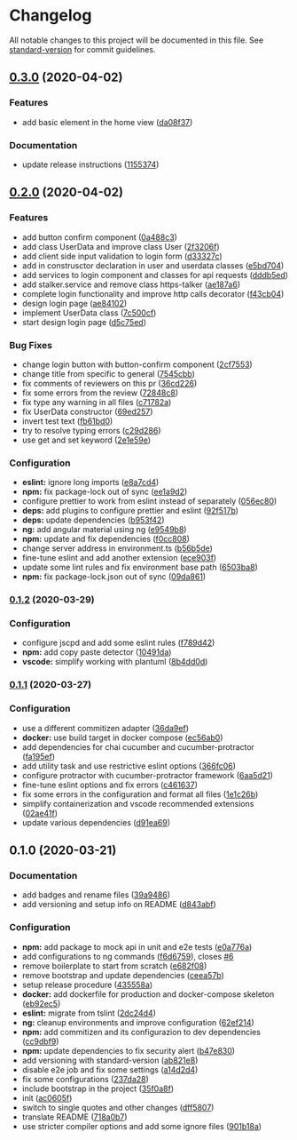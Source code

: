 # Changelog

All notable changes to this project will be documented in this file. See [standard-version](https://github.com/conventional-changelog/standard-version) for commit guidelines.

## [0.3.0](https://github.com/GruppOne/stalker-web-app/compare/v0.2.0...v0.3.0) (2020-04-02)


### Features

* add basic element in the home view ([da08f37](https://github.com/GruppOne/stalker-web-app/commit/da08f37e8a2fa331a487f5d85219b1b146466dee))


### Documentation

* update release instructions ([1155374](https://github.com/GruppOne/stalker-web-app/commit/1155374e233957f2efb5cee143205fab4a7dc7ff))

## [0.2.0](https://github.com/GruppOne/stalker-web-app/compare/v0.1.2...v0.2.0) (2020-04-02)


### Features

* add button confirm component ([0a488c3](https://github.com/GruppOne/stalker-web-app/commit/0a488c308d2282f97edf1afc74a44d8cb70f6330))
* add class UserData and improve class User ([2f3206f](https://github.com/GruppOne/stalker-web-app/commit/2f3206f31b9522c2693ff3b21240db4b7482f43f))
* add client side input validation to login form ([d33327c](https://github.com/GruppOne/stalker-web-app/commit/d33327cd52af5dd421449ce00b25695891443894))
* add in construsctor declaration in user and userdata classes ([e5bd704](https://github.com/GruppOne/stalker-web-app/commit/e5bd704033a17fe50e6f98413c9f5bbd43911d6d))
* add services to login component and classes for api requests ([dddb5ed](https://github.com/GruppOne/stalker-web-app/commit/dddb5eddacfaea3956f4960a68631566c5b3b6b5))
* add stalker.service and remove class https-talker ([ae187a6](https://github.com/GruppOne/stalker-web-app/commit/ae187a6eb6f8d5dfd2bf7dfc8e867a9f899bb107))
* complete login functionality and improve http calls decorator ([f43cb04](https://github.com/GruppOne/stalker-web-app/commit/f43cb049a8dd006aa5e5ae2475330ef154a05c21))
* design login page ([ae84102](https://github.com/GruppOne/stalker-web-app/commit/ae841027a11dc1142784ec0a3a13718b6bf85895))
* implement UserData class ([7c500cf](https://github.com/GruppOne/stalker-web-app/commit/7c500cfba407db202bfc36cf1fcae1e7e03724ba))
* start design login page ([d5c75ed](https://github.com/GruppOne/stalker-web-app/commit/d5c75ed9f00ed8331dd44cb6822d3b17e3207b16))


### Bug Fixes

* change login button with button-confirm component ([2cf7553](https://github.com/GruppOne/stalker-web-app/commit/2cf755330613f2f3077bce220a875b68bb13f37f))
* change title from specific to general ([7545cbb](https://github.com/GruppOne/stalker-web-app/commit/7545cbbfa5511daff2c765006bd05019674a0dd2))
* fix comments of reviewers on this pr ([36cd226](https://github.com/GruppOne/stalker-web-app/commit/36cd22617857824896e5feb35173955172eca6ea))
* fix some errors from the review ([72848c8](https://github.com/GruppOne/stalker-web-app/commit/72848c88978460afd902a92ee149532cb2a9d48d))
* fix type any warning in all files ([c71782a](https://github.com/GruppOne/stalker-web-app/commit/c71782a5120888ef5b3e9663b93a51c276dac6f9))
* fix UserData constructor ([69ed257](https://github.com/GruppOne/stalker-web-app/commit/69ed257213b5df0c58590dcb8f0a5dd375e77b1f))
* invert test text ([fb61bd0](https://github.com/GruppOne/stalker-web-app/commit/fb61bd02254489cd9727c909648fcda5f37f90eb))
* try to resolve typing errors ([c29d286](https://github.com/GruppOne/stalker-web-app/commit/c29d286b8c8443ffd194f4694c79c60a367a5634))
* use get and set keyword ([2e1e59e](https://github.com/GruppOne/stalker-web-app/commit/2e1e59eb96135d196bae7d65ebd718db04ae59d6))


### Configuration

* **eslint:** ignore long imports ([e8a7cd4](https://github.com/GruppOne/stalker-web-app/commit/e8a7cd4b88e780512fb826affc183540d90858a2))
* **npm:** fix package-lock out of sync ([ee1a9d2](https://github.com/GruppOne/stalker-web-app/commit/ee1a9d206227e813cc1e87a3785d58d4e5c00fde))
* configure prettier to work from eslint instead of separately ([056ec80](https://github.com/GruppOne/stalker-web-app/commit/056ec80ac5ed6fe94464f7c48d8353dad688771d))
* **deps:** add plugins to configure prettier and eslint ([92f517b](https://github.com/GruppOne/stalker-web-app/commit/92f517b437a135dc1c53f7cf987e164153f7bbdf))
* **deps:** update dependencies ([b953f42](https://github.com/GruppOne/stalker-web-app/commit/b953f4201377d99414d2968ba437aa8dfbfbb50c))
* **ng:** add angular material using ng ([e9549b8](https://github.com/GruppOne/stalker-web-app/commit/e9549b86364da9844e30776cc0b5427010db13c9))
* **npm:** update and fix dependencies ([f0cc808](https://github.com/GruppOne/stalker-web-app/commit/f0cc8083d8ba0812f8656e51e7628b2a3921b926))
* change server address in environment.ts ([b56b5de](https://github.com/GruppOne/stalker-web-app/commit/b56b5dec5fb0052aa1ed76631839dba749a6a841))
* fine-tune eslint and add another extension ([ece903f](https://github.com/GruppOne/stalker-web-app/commit/ece903f44a63b95854e0e8b7f6bc5e643000433e))
* update some lint rules and fix environment base path ([6503ba8](https://github.com/GruppOne/stalker-web-app/commit/6503ba8462d14df3292393bafaaac4a11b7b469c))
* **npm:** fix package-lock.json out of sync ([09da861](https://github.com/GruppOne/stalker-web-app/commit/09da861d96f0395a0811c82ed72e608b8a9a3b9e))

### [0.1.2](https://github.com/GruppOne/stalker-web-app/compare/v0.1.1...v0.1.2) (2020-03-29)


### Configuration

* configure jscpd and add some eslint rules ([f789d42](https://github.com/GruppOne/stalker-web-app/commit/f789d42c7e8b7534ed2a2b0076584f991ba47904))
* **npm:** add copy paste detector ([10491da](https://github.com/GruppOne/stalker-web-app/commit/10491da94b19b60123c229e6660712ff5cebaa5f))
* **vscode:** simplify working with plantuml ([8b4dd0d](https://github.com/GruppOne/stalker-web-app/commit/8b4dd0d89792eb59fbfcf35fb77672771b91ca6d))

### [0.1.1](https://github.com/GruppOne/stalker-web-app/compare/v0.1.0...v0.1.1) (2020-03-27)


### Configuration

* use a different commitizen adapter ([36da9ef](https://github.com/GruppOne/stalker-web-app/commit/36da9ef4541d8cb7cc192086170f51873e8eb666))
* **docker:** use build target in docker compose ([ec56ab0](https://github.com/GruppOne/stalker-web-app/commit/ec56ab0026df2adc4a942df9599e5cf48fee647d))
* add dependencies for chai cucumber and cucumber-protractor ([fa195ef](https://github.com/GruppOne/stalker-web-app/commit/fa195ef694306f3293895e38a6c9f19c03341ddd))
* add utility task and use restrictive eslint options ([366fc06](https://github.com/GruppOne/stalker-web-app/commit/366fc061bed9c3a1c461c7febf7f798f8ca42ebc))
* configure protractor with cucumber-protractor framework ([6aa5d21](https://github.com/GruppOne/stalker-web-app/commit/6aa5d21bac2a1ae884a1f9761822b4b9488fb036))
* fine-tune eslint options and fix errors ([c461637](https://github.com/GruppOne/stalker-web-app/commit/c461637abbd53ee5d99d6daba18ed69a0364b4fe))
* fix some errors in the configuration and format all files ([1e1c26b](https://github.com/GruppOne/stalker-web-app/commit/1e1c26bfe00dfa60731d22ff6e7dc87e8f68646f))
* simplify containerization and vscode recommended extensions ([02ae41f](https://github.com/GruppOne/stalker-web-app/commit/02ae41f3fb44eaf412a3a788fd63b46082d239b9))
* update various dependencies ([d91ea69](https://github.com/GruppOne/stalker-web-app/commit/d91ea692db8305d9fe7185a276eae5fae123dcc9))

## 0.1.0 (2020-03-21)


### Documentation

* add badges and rename files ([39a9486](https://github.com/GruppOne/stalker-web-app/commit/39a948601d1091a655cc493a8d0908aae1c82b84))
* add versioning and setup info on README ([d843abf](https://github.com/GruppOne/stalker-web-app/commit/d843abf9337fa1e331b5fd4c1e5fb035a1950f31))


### Configuration

* **npm:** add package to mock api in unit and e2e tests ([e0a776a](https://github.com/GruppOne/stalker-web-app/commit/e0a776a09680c5ed8e6d8d804234276b7d94f56d))
* add configurations to ng commands ([f6d6759](https://github.com/GruppOne/stalker-web-app/commit/f6d6759d12fa9872ab54f84a85bb80ae4c8d023a)), closes [#6](https://github.com/GruppOne/stalker-web-app/issues/6)
* remove boilerplate to start from scratch ([e682f08](https://github.com/GruppOne/stalker-web-app/commit/e682f08764b5dd04ee59ce4bc46d3d4d5d130c2c))
* remove bootstrap and update dependencies ([ceea57b](https://github.com/GruppOne/stalker-web-app/commit/ceea57b17857ec00a95703c19fa25ef657f880eb))
* setup release procedure ([435558a](https://github.com/GruppOne/stalker-web-app/commit/435558a898ee72cf5c7ee8ceb7316b4c94824378))
* **docker:** add dockerfile for production and docker-compose skeleton ([eb92ec5](https://github.com/GruppOne/stalker-web-app/commit/eb92ec585a96870634b0a68e986bf2c113399a98))
* **eslint:** migrate from tslint ([2dc24d4](https://github.com/GruppOne/stalker-web-app/commit/2dc24d41926de9a6e4b0a8d599285b50e5c8be03))
* **ng:** cleanup environments and improve configuration ([62ef214](https://github.com/GruppOne/stalker-web-app/commit/62ef21422ae011444b4a8f6a0754b213247755ad))
* **npm:** add commitizen and its configurazion to dev dependencies ([cc9dbf9](https://github.com/GruppOne/stalker-web-app/commit/cc9dbf9b773f7dbd815ceafc9a25bec1e2ce9fc3))
* **npm:** update dependencies to fix security alert ([b47e830](https://github.com/GruppOne/stalker-web-app/commit/b47e830772190db76a50664f458406da2f8c2ba2))
* add versioning with standard-version ([ab821e8](https://github.com/GruppOne/stalker-web-app/commit/ab821e8cbf5d5c0ed4e66b6cb1334cd1479dfdf8))
* disable e2e job and fix some settings ([a14d2d4](https://github.com/GruppOne/stalker-web-app/commit/a14d2d46e6eede43203e90cabd6ce51716c7f956))
* fix some configurations ([237da28](https://github.com/GruppOne/stalker-web-app/commit/237da28f8220c711d2de6bbd736e727d6ade274d))
* include bootstrap in the project ([35f0a8f](https://github.com/GruppOne/stalker-web-app/commit/35f0a8f08acdb990ae3668393dda7d9ecb424fdb))
* init ([ac0605f](https://github.com/GruppOne/stalker-web-app/commit/ac0605fc5635242a0d52f16188f2e95ad840fd1f))
* switch to single quotes and other changes ([dff5807](https://github.com/GruppOne/stalker-web-app/commit/dff580707dfaeaccfe2140aea71a90191676767d))
* translate README ([718a0b7](https://github.com/GruppOne/stalker-web-app/commit/718a0b7d51d1292b738f1489f1d6c6eea23431ee))
* use stricter compiler options and add some ignore files ([901b18a](https://github.com/GruppOne/stalker-web-app/commit/901b18a15fc3348fbeb9814494bcde46d1ea51d6))

